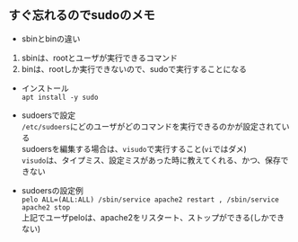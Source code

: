 ## すぐ忘れるのでsudoのメモ

- sbinとbinの違い  
 1. sbinは、rootとユーザが実行できるコマンド  
 2. binは、rootしか実行できないので、sudoで実行することになる

- インストール  
 `apt install -y sudo`  

- sudoersで設定    
 `/etc/sudoers`にどのユーザがどのコマンドを実行できるのかが設定されている  
 sudoersを編集する場合は、`visudo`で実行すること(`vi`ではダメ)  
 `visudo`は、タイプミス、設定ミスがあった時に教えてくれる、かつ、保存できない  

- sudoersの設定例  
 `pelo ALL=(ALL:ALL) /sbin/service apache2 restart , /sbin/service apache2 stop`  
 上記でユーザpeloは、apache2をリスタート、ストップができる(しかできない)   
